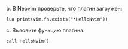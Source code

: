 b. В Neovim проверьте, что плагин загружен:
```
lua print(vim.fn.exists("*HelloNvim"))
```

c. Вызовите функцию плагина:
```
call HelloNvim()
```
